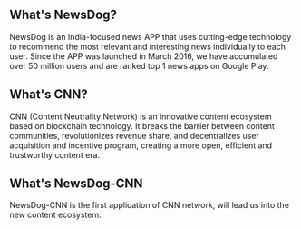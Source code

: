 ## What's NewsDog?
NewsDog is an India-focused news APP that uses cutting-edge technology to recommend the most relevant and interesting news individually to each user. Since the APP was launched in March 2016, we have accumulated over 50 million users and are ranked top 1 news apps on Google Play.

## What's CNN?
CNN (Content Neutrality Network) is an innovative content ecosystem based on blockchain technology. It breaks the barrier between content communities, revolutionizes revenue share, and decentralizes user acquisition and incentive program, creating a more open, efficient and trustworthy content era.

## What's NewsDog-CNN
NewsDog-CNN is the first application of CNN network, will lead us into the new content ecosystem.
